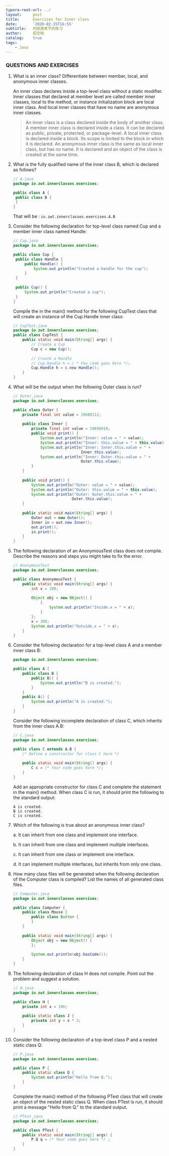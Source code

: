 ```yaml
---
typora-root-url: ../
layout:     post
title:      Exercises for Inner class
date:       '2020-02-15T16:55'
subtitle:   内部类章节的练习
author:     招文桃
catalog:    true
tags:
    - Java
---
```


### QUESTIONS AND EXERCISES

1. What is an inner class? Differentiate between member, local, and anonymous inner classes.

   An inner class declares inside a top-level class without a static modifier. Inner classes that declared at member level are called member inner classes, local to the method, or instance initialization block are local inner class. And local inner classes that have no name are anonymous inner classes.<!--more-->

   > An inner class is a class declared inside the  body of another class. A member inner class is declared inside a class. It can be declared as public, private, protected, or package-level. A local inner class is declared inside a block. Its scope is limited to the block in which it is declared. An anonymous inner class is the same as  local inner class, but has no name. It is declared and an object of the class is created at the same time.

2. What is the fully qualified name of the inner class B, which is declared as follows?

   ```java
   // A.java
   package io.zwt.innerclasses.exercises;
   
   public class A {
   	public class B {
   	}
   }
   ```

   That will be :  `io.zwt.innerclasses.exercises.A.B`

3. Consider the following declaration for top-level class named Cup and a member inner class named Handle:

   ```java
   // Cup.java
   package io.zwt.innerclasses.exercises;
   
   public class Cup {
   	public class Handle {
   		public Handle() {
   			System.out.println("Created a handle for the cup");
   		}
   	}
   	
   	public Cup() {
   		System.out.println("Created a cup");
   	}
   }
   ```

   Compile the in the main() method for the following CupTest class that will create an instance of the Cup.Handle inner class:

   ```java
   // CupTest.java
   package io.zwt.innerclasses.exercises;
   public class CupTest {
       public static void main(String[] args) {
           // Create a Cup
           Cup c = new Cup();
           
           // Create a Handle
           // Cup.Handle h = / * You code goes here */;
           Cup.Handle h = c.new Handle();
       }
   }
   ```

4. What will be the output when the following Outer class is run?

   ```java
   // Outer.java
   package io.zwt.innerclasses.exercises;
   
   public class Outer {
       private final int value = 19680112;
       
       public class Inner {
           private final int value = 19690919;
           public void print() {
               System.out.println("Inner: value = " + value);
               System.out.println("Inner: this.value = " + this.value);
               System.out.println("Inner: Inner.this.value = " + 
                                 Inner.this.value);
               System.out.println("Inner: Outer.this.value = " + 
                                 Outer.this.vlaue);
           }
       }
       
       public void print() {
           System.out.println("Outer: value = " + value);
           System.out.println("Outer: this.value = " + this.value);
           System.out.println("Outer: Outer.this.value = " + 
                             Outer.this.value);
       }
       
       public static void main(String[] args) {
           Outer out = new Outer();
           Inner in = out.new Inner();
           out.print();
           in.print();
       }
   }
   ```

5. The following declaration of an AnonymousTest class does not compile. Describe the reasons and steps you might take to fix the error.

   ```java
   // AnonymousTest
   package io.zwt.innerclasses.exercises;
   
   public class AnonymousTest {
       public static void main(String[] args) {
           int x = 100;
           
           Object obj = new Object() {
               {
                   System.out.println("Inside.x = " + x);
               }
           };
           x = 300;
           System.out.println("Outside.x = " + x);
       }
   }
   ```

6. Consider the following declaration for a top-level class A and a member inner class B:

   ```java
   package io.zwt.innerclasses.exercises;
   
   public class A {
       public class B {
           public B() {
               System.out.println("B is created.");
           }
       }
       public A() {
           System.out.println("A is created.");
       }
   }
   ```

   Consider the following incomplete declaration of class C, which inherits from the inner class A.B:

   ```java
   // C.java
   package io.zwt.innerclasses.exercises;
   
   public class C extends A.B {
       /* Define a constructor for class C here */
       
       public static void main(String[] args) {
           C c = /* Your code goes here */;
       }
   }
   ```

   Add an appropriate constructor for class C and complete the statement in the main() method. When class C is run, it should print the following to the standard output:

   ```
   A is created.
   B is created.
   C is created.
   ```

7. Which of the following is true about an anonymous inner class?

   a. It can inherit from one class and implement one interface.

   b. It can inherit from one class and implement multiple interfaces.

   c. It can inherit from one class or implement one interface.

   d. It can implement multiple interfaces, but inherits from only one class.

8. How many class files will be generated when the following declaration of the Computer class is compiled? List the names of all generated class files.

   ```java
   // Computer.java
   package io.zwt.innerclasses.exercises;
   
   public class Computer {
       public class Mouse {
           public class Button {
           }
       }
       
       public static void main(String[] args) {
           Object obj = new Object() {
           };
           
           System.out.println(obj.hasCode());
       }
   }
   ```

9. The following declaration of class H does not compile. Point out the problem and suggest a solution.

   ```java
   // H.java
   package io.zwt.innerclasses.exercises;
   
   public class H {
       private int x = 100;
       
       public static class J {
           private int y = x * 2;
       }
   }
   ```

10. Consider the following declaration of a top-level class P and a nested static class Q:

    ```java
    // P.java
    package io.zwt.innerclasses.exercises;
    
    public class P {
        public static class Q {
            System.out.println("Hello from Q.");
        }
    }
    ```

    Complete the main() method of the following PTest class that will create an object of the nested static class Q. When class PTest is run, it should print a message "Hello from Q." to the standard output.

    ```java
    // PTest.java
    package io.zwt.innerclasses.exercises;
    
    public class PTest {
        public static void main(String[] args) {
            P.Q q = /* Your code goes here */ ;
        }
    }
    ```

    

